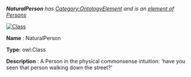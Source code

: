 ___NaturalPerson__ 
 has
 [Category:OntologyElement](../../Category/OntologyElement "Category:OntologyElement") 
 and is an
 [element of](../../Property/ElementOf "Property:ElementOf") 
[Persons](../../Submissions/Persons "Submissions:Persons")_




  





[![Class](../../images/thumb/2/27/Class.gif/45px-Class.gif)](../../Image/Class.gif "Class")


__Name__ 
 : NaturalPerson
 



__Type:__ 
 owl:Class
 



__Description__ 
 : A Person in the physical commonsense intuition: 'have you seen that person walking down the street?'